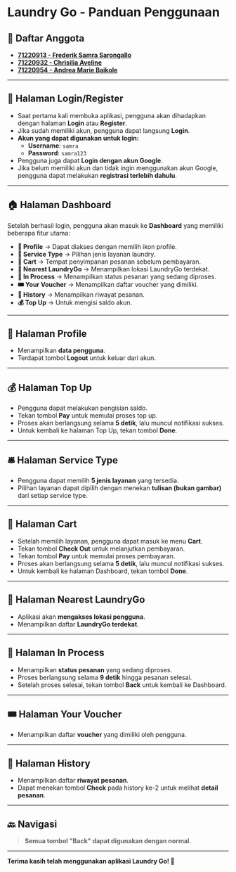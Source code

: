 # Laundry Go - Panduan Penggunaan

## 📌 Daftar Anggota
- **[71220913 - Frederik Samra Sarongallo](https://github.com/frederiksamra)**
- **[71220932 - Chrisilia Aveline](https://github.com/hawkgave)**
- **[71220954 - Andrea Marie Baikole](https://github.com/AndreaB54)**

---

## 🚀 Halaman Login/Register
- Saat pertama kali membuka aplikasi, pengguna akan dihadapkan dengan halaman **Login** atau **Register**.
- Jika sudah memiliki akun, pengguna dapat langsung **Login**.
- **Akun yang dapat digunakan untuk login:**
  - **Username**: `samra`
  - **Password**: `samra123`
- Pengguna juga dapat **Login dengan akun Google**.
- Jika belum memiliki akun dan tidak ingin menggunakan akun Google, pengguna dapat melakukan **registrasi terlebih dahulu**.

---

## 🏠 Halaman Dashboard
Setelah berhasil login, pengguna akan masuk ke **Dashboard** yang memiliki beberapa fitur utama:

- **👤 Profile** → Dapat diakses dengan memilih ikon profile.
- **🧺 Service Type** → Pilihan jenis layanan laundry.
- **🛒 Cart** → Tempat penyimpanan pesanan sebelum pembayaran.
- **📍 Nearest LaundryGo** → Menampilkan lokasi LaundryGo terdekat.
- **🔄 In Process** → Menampilkan status pesanan yang sedang diproses.
- **🎟️ Your Voucher** → Menampilkan daftar voucher yang dimiliki.
- **📜 History** → Menampilkan riwayat pesanan.
- **💰 Top Up** → Untuk mengisi saldo akun.

---

## 👤 Halaman Profile
- Menampilkan **data pengguna**.
- Terdapat tombol **Logout** untuk keluar dari akun.

---

## 💰 Halaman Top Up
- Pengguna dapat melakukan pengisian saldo.
- Tekan tombol **Pay** untuk memulai proses top up.
- Proses akan berlangsung selama **5 detik**, lalu muncul notifikasi sukses.
- Untuk kembali ke halaman Top Up, tekan tombol **Done**.

---

## 🛎️ Halaman Service Type
- Pengguna dapat memilih **5 jenis layanan** yang tersedia.
- Pilihan layanan dapat dipilih dengan menekan **tulisan (bukan gambar)** dari setiap service type.

---

## 🛒 Halaman Cart
- Setelah memilih layanan, pengguna dapat masuk ke menu **Cart**.
- Tekan tombol **Check Out** untuk melanjutkan pembayaran.
- Tekan tombol **Pay** untuk memulai proses pembayaran.
- Proses akan berlangsung selama **5 detik**, lalu muncul notifikasi sukses.
- Untuk kembali ke halaman Dashboard, tekan tombol **Done**.

---

## 📍 Halaman Nearest LaundryGo
- Aplikasi akan **mengakses lokasi pengguna**.
- Menampilkan daftar **LaundryGo terdekat**.

---

## 🔄 Halaman In Process
- Menampilkan **status pesanan** yang sedang diproses.
- Proses berlangsung selama **9 detik** hingga pesanan selesai.
- Setelah proses selesai, tekan tombol **Back** untuk kembali ke Dashboard.

---

## 🎟️ Halaman Your Voucher
- Menampilkan daftar **voucher** yang dimiliki oleh pengguna.

---

## 📜 Halaman History
- Menampilkan daftar **riwayat pesanan**.
- Dapat menekan tombol **Check** pada history ke-2 untuk melihat **detail pesanan**.

---

## 🔙 Navigasi
> **Semua tombol "Back" dapat digunakan dengan normal.**

---

**Terima kasih telah menggunakan aplikasi Laundry Go! 🚀**
